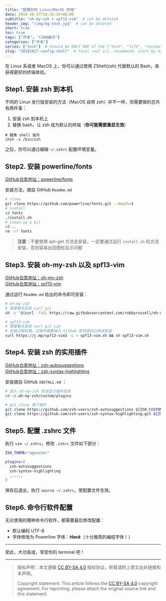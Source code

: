 ```yaml
---
title: "配置你的 Linux/MacOS 终端"
date: 2018-10-27T10:35:15+08:00
subtitle: "oh-my-zsh + spf13-vim"  # can be deleted
header_img: "/img/bg-tech.jpg"  # can be deleted
short: true
toc: true
tags: ["开发", "CSDN备份"]
categories: ["开发"]
series: ["tech"]  # should be ONLY ONE of the ["tech", "life", "review"]
slug: "20181027-config-shell"  # final real url, recommend: start by date, follow lower case words with hyphen splitter. E.g., `20230316-text-title`
---
```


在 Linux 系或者 MacOS 上，你可以通过使用 ZShell(zsh) 代替默认的 Bash，来获得更好的终端体验。

## Step1. 安装 zsh 到本机

不同的 Linux 发行版安装的方法（MacOS 自带 zsh）并不一样，但需要做的总共有两件事：

1. 安装 zsh 到本机上
2. 替换 bash，让 zsh 成为默认的终端（**你可能需要重启生效**）

```shell
# 替换 shell 指令
chsh -s /bin/zsh
```

之后，你可以通过编辑 `~/.zshrc` 配置环境变量。

## Step2. 安装 powerline/fonts

[GitHub仓库地址：powerline/fonts](https://github.com/powerline/fonts)

安装方法，摘自 GitHub `Readme.md`

```bash
# clone
git clone https://github.com/powerline/fonts.git --depth=1
# install
cd fonts
./install.sh
# clean-up a bit
cd ..
rm -rf fonts
```

> **注意**：不要使用 apt-get 方法去安装，一定要通过运行 `install.sh` 的方法安装，否则容易出现图标显示问题

## Step3. 安装 oh-my-zsh 以及 spf13-vim

[GitHub仓库地址：oh-my-zsh](https://github.com/robbyrussell/oh-my-zsh)\
[GitHub仓库地址：spf13-vim](https://github.com/spf13/spf13-vim)

通过运行 `Readme.md` 给出的命令即可安装：

```bash
# oh-my-zsh
# 需要事先安装 curl git
sh -c "$(curl -fsSL https://raw.githubusercontent.com/robbyrussell/oh-my-zsh/master/tools/install.sh)"

# spf13-vim
# 需要事先安装 curl git vim
# 安装过程较慢，过程中需要输入 Github 账号密码以继续安装
curl https://j.mp/spf13-vim3 -L > spf13-vim.sh && sh spf13-vim.sh
```

## Step4. 安装 zsh 的实用插件

[GitHub仓库地址：zsh-autosuggestions](https://github.com/zsh-users/zsh-autosuggestions)\
[GitHub仓库地址：zsh-syntax-highlighting](https://github.com/zsh-users/zsh-syntax-highlighting)

安装摘自 GitHub `INSTALL.md` ：

```bash
# 进入 oh-my-zsh 的自定义插件目录
cd ~/.oh-my-zsh/custom/plugins

# git clone 两个插件
git clone https://github.com/zsh-users/zsh-autosuggestions ${ZSH_CUSTOM:-~/.oh-my-zsh/custom}/plugins/zsh-autosuggestions
git clone https://github.com/zsh-users/zsh-syntax-highlighting.git ${ZSH_CUSTOM:-~/.oh-my-zsh/custom}/plugins/zsh-syntax-highlighting
```

## Step5. 配置 .zshrc 文件

执行 `vim ~/.zshrc`，修改 `.zshrc` 文件如下部分：

```bash
ZSH_THEME="agnoster"

plugins=(
  zsh-autosuggestions
  zsh-syntax-highlighting
  ......
)
```

保存后退出，执行 `source ~/.zshrc`，使配置文件生效。

## Step6. 命令行软件配置

无论使用的哪种命令行软件，都需要最后修改配置：

* 默认编码 UTF-8
* 字体修改为 Powerline 字体：***Hack***（十分推荐的编程字体！）

---

至此，大功告成，享受你的 terminal 吧！

---

> 版权声明：本文遵循 [CC BY-SA 4.0](https://creativecommons.org/licenses/by-sa/4.0/deed.zh) 版权协议，转载请附上原文出处链接和本声明。
>
> Copyright statement: This article follows the [CC BY-SA 4.0](https://creativecommons.org/licenses/by-sa/4.0/deed.en) copyright agreement. For reprinting, please attach the original source link and this statement.
